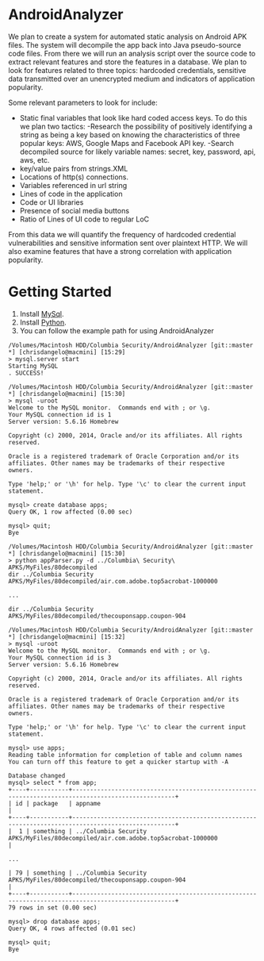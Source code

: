 AndroidAnalyzer
===============
We plan to create a system for automated static analysis on Android APK files. The system will decompile the app back into Java pseudo-source code files. From there we will run an analysis script over the source code to extract relevant features and store the features in a database. We plan to look for features related to three topics: hardcoded credentials, sensitive data transmitted over an unencrypted medium and indicators of application popularity. 

Some relevant parameters to look for include:
- Static final variables that look like hard coded access keys. To do this we plan two tactics:
	-Research the possibility of positively identifying a string as being a key based on knowing the characteristics of three popular keys: AWS, Google Maps and Facebook API key.
	-Search decompiled source for likely variable names: secret, key, password, api, aws, etc.
- key/value pairs from strings.XML
- Locations of http(s) connections.
- Variables referenced in url string
- Lines of code in the application
- Code or UI libraries
- Presence of social media buttons
- Ratio of Lines of UI code to regular LoC

From this data we will quantify the frequency of hardcoded credential vulnerabilities and sensitive information sent over plaintext HTTP. We will also examine features that have a strong correlation with application popularity.

Getting Started
===============
1. Install [MySql](http://www.mysql.com).
2. Install [Python](https://www.python.org).
3. You can follow the example path for using AndroidAnalyzer

```
/Volumes/Macintosh HDD/Columbia Security/AndroidAnalyzer [git::master *] [chrisdangelo@macmini] [15:29]
> mysql.server start
Starting MySQL
. SUCCESS! 

/Volumes/Macintosh HDD/Columbia Security/AndroidAnalyzer [git::master *] [chrisdangelo@macmini] [15:30]
> mysql -uroot
Welcome to the MySQL monitor.  Commands end with ; or \g.
Your MySQL connection id is 1
Server version: 5.6.16 Homebrew

Copyright (c) 2000, 2014, Oracle and/or its affiliates. All rights reserved.

Oracle is a registered trademark of Oracle Corporation and/or its
affiliates. Other names may be trademarks of their respective
owners.

Type 'help;' or '\h' for help. Type '\c' to clear the current input statement.

mysql> create database apps;
Query OK, 1 row affected (0.00 sec)

mysql> quit;
Bye

/Volumes/Macintosh HDD/Columbia Security/AndroidAnalyzer [git::master *] [chrisdangelo@macmini] [15:30]
> python appParser.py -d ../Columbia\ Security\ APKS/MyFiles/80decompiled
dir ../Columbia Security APKS/MyFiles/80decompiled/air.com.adobe.top5acrobat-1000000

...

dir ../Columbia Security APKS/MyFiles/80decompiled/thecouponsapp.coupon-904

/Volumes/Macintosh HDD/Columbia Security/AndroidAnalyzer [git::master *] [chrisdangelo@macmini] [15:32]
> mysql -uroot
Welcome to the MySQL monitor.  Commands end with ; or \g.
Your MySQL connection id is 3
Server version: 5.6.16 Homebrew

Copyright (c) 2000, 2014, Oracle and/or its affiliates. All rights reserved.

Oracle is a registered trademark of Oracle Corporation and/or its
affiliates. Other names may be trademarks of their respective
owners.

Type 'help;' or '\h' for help. Type '\c' to clear the current input statement.

mysql> use apps;
Reading table information for completion of table and column names
You can turn off this feature to get a quicker startup with -A

Database changed
mysql> select * from app;
+----+-----------+---------------------------------------------------------------------------------------------------+
| id | package   | appname                                                                                           |
+----+-----------+---------------------------------------------------------------------------------------------------+
|  1 | something | ../Columbia Security APKS/MyFiles/80decompiled/air.com.adobe.top5acrobat-1000000                  |

...

| 79 | something | ../Columbia Security APKS/MyFiles/80decompiled/thecouponsapp.coupon-904                           |
+----+-----------+---------------------------------------------------------------------------------------------------+
79 rows in set (0.00 sec)

mysql> drop database apps;
Query OK, 4 rows affected (0.01 sec)

mysql> quit;
Bye

```